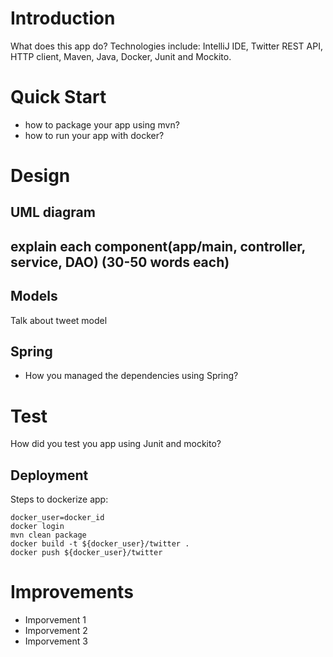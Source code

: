 # Introduction
What does this app do?
Technologies include: IntelliJ IDE, Twitter REST API, HTTP client, Maven, Java, Docker, Junit and Mockito.

# Quick Start
- how to package your app using mvn?
- how to run your app with docker?

# Design
## UML diagram
## explain each component(app/main, controller, service, DAO) (30-50 words each)
## Models
Talk about tweet model
## Spring
- How you managed the dependencies using Spring?

# Test
How did you test you app using Junit and mockito?

## Deployment
Steps to dockerize app:

```
docker_user=docker_id
docker login
mvn clean package
docker build -t ${docker_user}/twitter .
docker push ${docker_user}/twitter
```

# Improvements
- Imporvement 1
- Imporvement 2
- Imporvement 3
